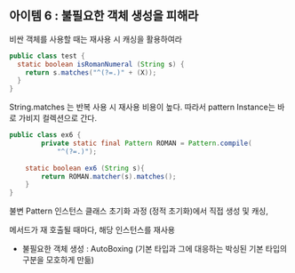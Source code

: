 ## 아이템 6 : 불필요한 객체 생성을 피해라 

비싼 객체를 사용할 때는 재사용 시 캐싱을 활용하여라

```java
public class test {
  static boolean isRomanNumeral (String s) {
    return s.matches("^(?=.)" + (X));
  }
}
```

String.matches 는 반복 사용 시 재사용 비용이 높다. 따라서 pattern Instance는 바로 가비지 컬렉션으로 간다. 

```java
public class ex6 {
		private static final Pattern ROMAN = Pattern.compile(
			"^(?=.)");
	
	static boolean ex6 (String s){
		return ROMAN.matcher(s).matches();
	}
}
```

불변 Pattern 인스턴스 클래스 초기화 과정 (정적 초기화)에서 직접 생성 및 캐싱,

메서드가 재 호출될 때마다, 해당 인스턴스를 재사용

- 불필요한 객체 생성 : AutoBoxing (기본 타입과 그에 대응하는 박싱된 기본 타입의 구분을 모호하게 만듦)